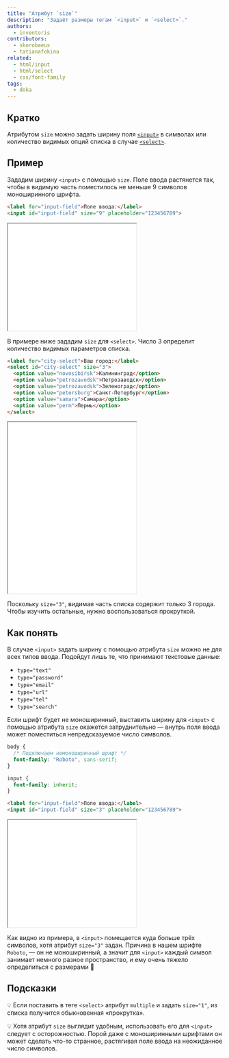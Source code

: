 ```yaml
---
title: "Атрибут `size`"
description: "Задаёт размеры тегам `<input>` и `<select>`."
authors:
  - inventoris
contributors:
  - skorobaeus
  - tatianafokina
related:
  - html/input
  - html/select
  - css/font-family
tags:
  - doka
---
```


## Кратко

Атрибутом `size` можно задать ширину поля [`<input>`](/html/input/) в символах или количество видимых опций списка в случае [`<select>`](/html/select/).

## Пример

Зададим ширину `<input>` с помощью `size`. Поле ввода растянется так, чтобы в видимую часть поместилось не меньше 9 символов моноширинного шрифта.

```html
<label for="input-field">Поле ввода:</label>
<input id="input-field" size="9" placeholder="123456789">
```

<iframe title="Использование атрибута size в поле" src="demos/basic-input/" height="250"></iframe>

В примере ниже зададим `size` для `<select>`. Число 3 определит количество видимых параметров списка.

```html
<label for="city-select">Ваш город:</label>
<select id="city-select" size="3">
  <option value="novosibirsk">Калининград</option>
  <option value="petrozavodsk">Петрозаводск</option>
  <option value="petrozavodsk">Зеленоград</option>
  <option value="petersburg">Санкт-Петербург</option>
  <option value="samara">Самара</option>
  <option value="perm">Пермь</option>
</select>
```

<iframe title="Использование атрибута size в select" src="demos/basic-select/" height="400"></iframe>

Поскольку `size="3"`, видимая часть списка содержит только 3 города. Чтобы изучить остальные, нужно воспользоваться прокруткой.

## Как понять

В случае `<input>` задать ширину с помощью атрибута `size` можно не для всех типов ввода. Подойдут лишь те, что принимают текстовые данные:

- `type="text"`
- `type="password"`
- `type="email"`
- `type="url"`
- `type="tel"`
- `type="search"`

Если шрифт будет не моноширинный, выставить ширину для `<input>` с помощью атрибута `size` окажется затруднительно — внутрь поля ввода может поместиться непредсказуемое число символов.

```css
body {
  /* Подключаем немоноширинный шрифт */
  font-family: "Roboto", sans-serif;
}

input {
  font-family: inherit;
}
```

```html
<label for="input-field">Поле ввода:</label>
<input id="input-field" size="3" placeholder="123456789">
```

<iframe title="Использование атрибута size в input без моноширинного шрифта" src="demos/input-size-without-monospace/" height="250"></iframe>

Как видно из примера, в `<input>` помещается куда больше трёх символов, хотя атрибут `size="3"` задан. Причина в нашем шрифте `Roboto`, — он не моноширинный, а значит для `<input>` каждый символ занимает немного разное пространство, и ему очень тяжело определиться с размерами 🤕

## Подсказки

💡 Если поставить в теге `<select>` атрибут `multiple` и задать `size="1"`, из списка получится обыкновенная «прокрутка».

💡 Хотя атрибут `size` выглядит удобным, использовать его для `<input>` следует с осторожностью. Порой даже с моноширинными шрифтами он может сделать что-то странное, растягивая поле ввода на неожиданное число символов.
